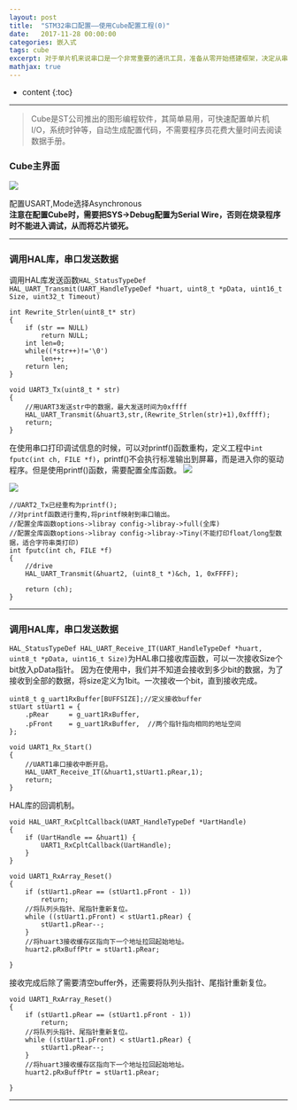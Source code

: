 ```yaml
---
layout: post
title:  "STM32串口配置——使用Cube配置工程(0)"
date:   2017-11-28 00:00:00
categories: 嵌入式
tags: cube
excerpt: 对于单片机来说串口是一个非常重要的通讯工具，准备从零开始搭建框架，决定从串口调试开始入手。
mathjax: true
---
```

* content
{:toc}
---
> Cube是ST公司推出的图形编程软件，其简单易用，可快速配置单片机I/O，系统时钟等，自动生成配置代码，不需要程序员花费大量时间去阅读数据手册。



### Cube主界面

![](http://owlypioka.bkt.clouddn.com/cube%E7%95%8C%E9%9D%A2.png)

配置USART,Mode选择Asynchronous<br/>
**注意在配置Cube时，需要把SYS->Debug配置为Serial Wire，否则在烧录程序时不能进入调试，从而将芯片锁死。<br/>**


---

### 调用HAL库，串口发送数据
调用HAL库发送函数`HAL_StatusTypeDef HAL_UART_Transmit(UART_HandleTypeDef *huart, uint8_t *pData, uint16_t Size, uint32_t Timeout)`
```
int Rewrite_Strlen(uint8_t* str)
{
    if (str == NULL)
        return NULL;
    int len=0;
    while((*str++)!='\0')
        len++;
    return len;
}
```

```
void UART3_Tx(uint8_t * str)
{
    //用UART3发送str中的数据，最大发送时间为0xffff
    HAL_UART_Transmit(&huart3,str,(Rewrite_Strlen(str)+1),0xffff);
    return;
}
```
在使用串口打印调试信息的时候，可以对printf()函数重构，定义工程中`int fputc(int ch, FILE *f)`，printf()不会执行标准输出到屏幕，而是进入你的驱动程序。但是使用printf()函数，需要配置全库函数。
![](http://owlypioka.bkt.clouddn.com/printf%E9%87%8D%E6%9E%84%E9%85%8D%E7%BD%AE1.png)

![](http://owlypioka.bkt.clouddn.com/printf%E9%87%8D%E6%9E%84%E9%85%8D%E7%BD%AE2.png)
```
//UART2_Tx已经重构为printf();
//对printf函数进行重构,将printf映射到串口输出。
//配置全库函数options->libray config->libray->full(全库)
//配置全库函数options->libray config->libray->Tiny(不能打印float/long型数据，适合字符串类打印)
int fputc(int ch, FILE *f)
{
    //drive
    HAL_UART_Transmit(&huart2, (uint8_t *)&ch, 1, 0xFFFF);

    return (ch);
}
```

---

### 调用HAL库，串口发送数据
`HAL_StatusTypeDef HAL_UART_Receive_IT(UART_HandleTypeDef *huart, uint8_t *pData, uint16_t Size)`为HAL串口接收库函数，可以一次接收Size个bit放入pData指针。<bt/>
因为在使用中，我们并不知道会接收到多少bit的数据，为了接收到全部的数据，将size定义为1bit。一次接收一个bit，直到接收完成。<br/>

```
uint8_t g_uart1RxBuffer[BUFFSIZE];//定义接收buffer
stUart stUart1 = {
    .pRear     = g_uart1RxBuffer,  
    .pFront    = g_uart1RxBuffer,  //两个指针指向相同的地址空间
};
```

```
void UART1_Rx_Start()
{
    //UART1串口接收中断开启。
    HAL_UART_Receive_IT(&huart1,stUart1.pRear,1);
    return;
}
```
HAL库的回调机制。
```
void HAL_UART_RxCpltCallback(UART_HandleTypeDef *UartHandle)  
{      
    if (UartHandle == &huart1) {
        UART1_RxCpltCallback(UartHandle);
    }
}
```

```
void UART1_RxArray_Reset()
{   
    if (stUart1.pRear == (stUart1.pFront - 1))
        return;
    //将队列头指针、尾指针重新复位。
    while ((stUart1.pFront) < stUart1.pRear) {
        stUart1.pRear--;
    }
    //将huart3接收缓存区指向下一个地址拉回起始地址。
    huart2.pRxBuffPtr = stUart1.pRear;

}
```
接收完成后除了需要清空buffer外，还需要将队列头指针、尾指针重新复位。
```
void UART1_RxArray_Reset()
{   
    if (stUart1.pRear == (stUart1.pFront - 1))
        return;
    //将队列头指针、尾指针重新复位。
    while ((stUart1.pFront) < stUart1.pRear) {
        stUart1.pRear--;
    }
    //将huart3接收缓存区指向下一个地址拉回起始地址。
    huart2.pRxBuffPtr = stUart1.pRear;

}
```
---
